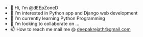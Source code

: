 - 👋 Hi, I’m @dEEpZoneD
- 👀 I’m interested in Python app and Django web development
- 🌱 I’m currently learning Python Programming
- 💞️ I’m looking to collaborate on ...
- 📫 How to reach me mail me @ deepakrejath@gmail.com

<!---
dEEpZoneD/dEEpZoneD is a ✨ special ✨ repository because its `README.md` (this file) appears on your GitHub profile.
You can click the Preview link to take a look at your changes.
--->

